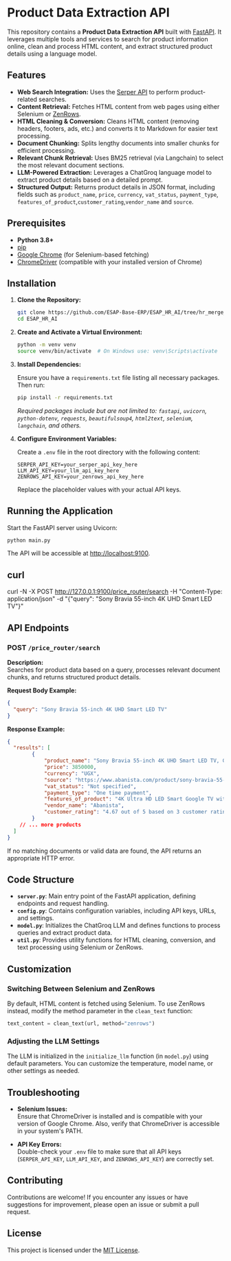 # Product Data Extraction API

This repository contains a **Product Data Extraction API** built with [FastAPI](https://fastapi.tiangolo.com/). It leverages multiple tools and services to search for product information online, clean and process HTML content, and extract structured product details using a language model.

## Features

- **Web Search Integration:** Uses the [Serper API](https://serper.dev/) to perform product-related searches.
- **Content Retrieval:** Fetches HTML content from web pages using either Selenium or [ZenRows](https://www.zenrows.com/).
- **HTML Cleaning & Conversion:** Cleans HTML content (removing headers, footers, ads, etc.) and converts it to Markdown for easier text processing.
- **Document Chunking:** Splits lengthy documents into smaller chunks for efficient processing.
- **Relevant Chunk Retrieval:** Uses BM25 retrieval (via Langchain) to select the most relevant document sections.
- **LLM-Powered Extraction:** Leverages a ChatGroq language model to extract product details based on a detailed prompt.
- **Structured Output:** Returns product details in JSON format, including fields such as `product_name`, `price`, `currency`, `vat_status`, `payment_type`, `features_of_product`,`customer_rating`,`vendor_name` and `source`.

## Prerequisites

- **Python 3.8+**
- [pip](https://pip.pypa.io/en/stable/)
- [Google Chrome](https://www.google.com/chrome/) (for Selenium-based fetching)
- [ChromeDriver](https://chromedriver.chromium.org/) (compatible with your installed version of Chrome)

## Installation

1. **Clone the Repository:**

   ```bash
   git clone https://github.com/ESAP-Base-ERP/ESAP_HR_AI/tree/hr_merge_code
   cd ESAP_HR_AI
   ```

2. **Create and Activate a Virtual Environment:**

   ```bash
   python -m venv venv
   source venv/bin/activate  # On Windows use: venv\Scripts\activate
   ```

3. **Install Dependencies:**

   Ensure you have a `requirements.txt` file listing all necessary packages. Then run:

   ```bash
   pip install -r requirements.txt
   ```

   _Required packages include but are not limited to: `fastapi`, `uvicorn`, `python-dotenv`, `requests`, `beautifulsoup4`, `html2text`, `selenium`, `langchain`, and others._

4. **Configure Environment Variables:**

   Create a `.env` file in the root directory with the following content:

   ```dotenv
   SERPER_API_KEY=your_serper_api_key_here
   LLM_API_KEY=your_llm_api_key_here
   ZENROWS_API_KEY=your_zenrows_api_key_here
   ```

   Replace the placeholder values with your actual API keys.

## Running the Application

Start the FastAPI server using Uvicorn:

```bash
python main.py
```

The API will be accessible at [http://localhost:9100](http://localhost:9100).

## curl
curl -N -X POST http://127.0.0.1:9100/price_router/search -H "Content-Type: application/json" -d "{\"query\": \"Sony Bravia 55-inch 4K UHD Smart LED TV\"}"

## API Endpoints

### POST `/price_router/search`

**Description:**  
Searches for product data based on a query, processes relevant document chunks, and returns structured product details.

**Request Body Example:**

```json
{
  "query": "Sony Bravia 55-inch 4K UHD Smart LED TV"
}
```

**Response Example:**

```json
{
  "results": [
        {
            "product_name": "Sony Bravia 55-inch 4K UHD Smart LED TV, Google TV, KD55X75K; Built-in Wi-Fi, HDR, Bluetooth, Built-in Chromecast, Dolby Atmos",
            "price": 3850000,
            "currency": "UGX",
            "source": "https://www.abanista.com/product/sony-bravia-55-4k-uhd-smart-led-tv/?srsltid=AfmBOorX0onsM-58e9u666tubOB0kIiuJ8deILNRZvaLJRxgqDPxOuPl",
            "vat_status": "Not specified",
            "payment_type": "One time payment",
            "features_of_product": "4K Ultra HD LED Smart Google TV with Dolby Vision, Built-in Wi-Fi, HDR, Bluetooth, Built-in Chromecast, Dolby Atmos",
            "vendor_name": "Abanista",
            "customer_rating": "4.67 out of 5 based on 3 customer ratings"
        }
    // ... more products
  ]
}
```

If no matching documents or valid data are found, the API returns an appropriate HTTP error.

## Code Structure

- **`server.py`**: Main entry point of the FastAPI application, defining endpoints and request handling.
- **`config.py`**: Contains configuration variables, including API keys, URLs, and settings.
- **`model.py`**: Initializes the ChatGroq LLM and defines functions to process queries and extract product data.
- **`util.py`**: Provides utility functions for HTML cleaning, conversion, and text processing using Selenium or ZenRows.

## Customization

### Switching Between Selenium and ZenRows

By default, HTML content is fetched using Selenium. To use ZenRows instead, modify the method parameter in the `clean_text` function:

```python
text_content = clean_text(url, method="zenrows")
```

### Adjusting the LLM Settings

The LLM is initialized in the `initialize_llm` function (in `model.py`) using default parameters. You can customize the temperature, model name, or other settings as needed.

## Troubleshooting

- **Selenium Issues:**  
  Ensure that ChromeDriver is installed and is compatible with your version of Google Chrome. Also, verify that ChromeDriver is accessible in your system's PATH.

- **API Key Errors:**  
  Double-check your `.env` file to make sure that all API keys (`SERPER_API_KEY`, `LLM_API_KEY`, and `ZENROWS_API_KEY`) are correctly set.

## Contributing

Contributions are welcome! If you encounter any issues or have suggestions for improvement, please open an issue or submit a pull request.

## License

This project is licensed under the [MIT License](LICENSE).

